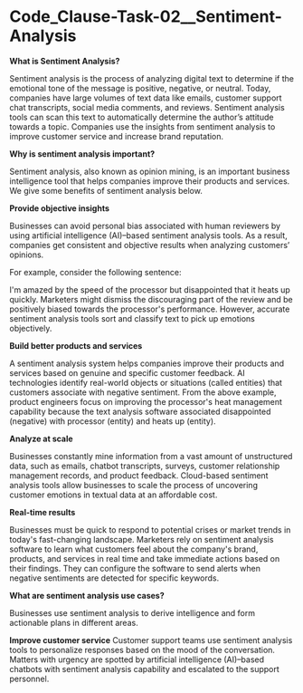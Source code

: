# Code_Clause-Task-02__Sentiment-Analysis

**What is Sentiment Analysis?**

Sentiment analysis is the process of analyzing digital text to determine if the emotional tone of the message is positive, negative, or neutral. Today, companies have large volumes of text data like emails, customer support chat transcripts, social media comments, and reviews. Sentiment analysis tools can scan this text to automatically determine the author’s attitude towards a topic. Companies use the insights from sentiment analysis to improve customer service and increase brand reputation. 

**Why is sentiment analysis important?**

Sentiment analysis, also known as opinion mining, is an important business intelligence tool that helps companies improve their products and services. We give some benefits of sentiment analysis below.

**Provide objective insights**

Businesses can avoid personal bias associated with human reviewers by using artificial intelligence (AI)–based sentiment analysis tools. As a result, companies get consistent and objective results when analyzing customers’ opinions.

For example, consider the following sentence: 

I'm amazed by the speed of the processor but disappointed that it heats up quickly. 
Marketers might dismiss the discouraging part of the review and be positively biased towards the processor's performance. However, accurate sentiment analysis tools sort and classify text to pick up emotions objectively.

**Build better products and services**

A sentiment analysis system helps companies improve their products and services based on genuine and specific customer feedback. AI technologies identify real-world objects or situations (called entities) that customers associate with negative sentiment. From the above example, product engineers focus on improving the processor's heat management capability because the text analysis software associated disappointed (negative) with processor (entity) and heats up (entity).

**Analyze at scale**

Businesses constantly mine information from a vast amount of unstructured data, such as emails, chatbot transcripts, surveys, customer relationship management records, and product feedback. Cloud-based sentiment analysis tools allow businesses to scale the process of uncovering customer emotions in textual data at an affordable cost. 

**Real-time results**

Businesses must be quick to respond to potential crises or market trends in today's fast-changing landscape. Marketers rely on sentiment analysis software to learn what customers feel about the company's brand, products, and services in real time and take immediate actions based on their findings. They can configure the software to send alerts when negative sentiments are detected for specific keywords.

**What are sentiment analysis use cases?**

Businesses use sentiment analysis to derive intelligence and form actionable plans in different areas.

**Improve customer service**
Customer support teams use sentiment analysis tools to personalize responses based on the mood of the conversation. Matters with urgency are spotted by artificial intelligence (AI)–based chatbots with sentiment analysis capability and escalated to the support personnel.
